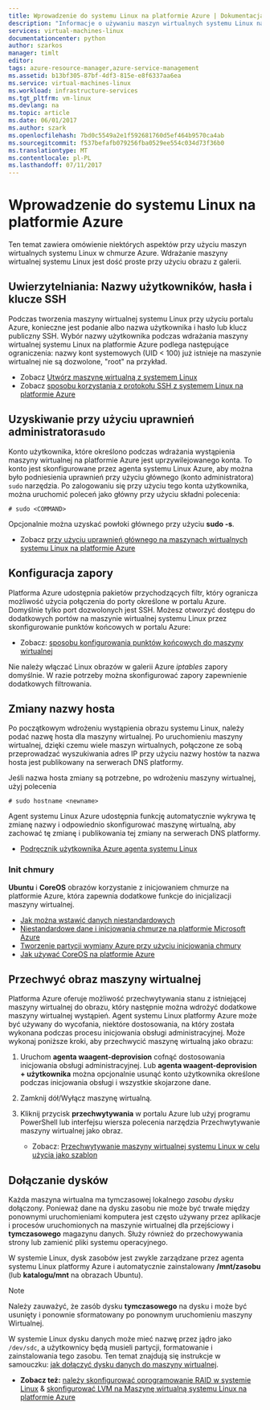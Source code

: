```yaml
---
title: Wprowadzenie do systemu Linux na platformie Azure | Dokumentacja firmy Microsoft
description: "Informacje o używaniu maszyn wirtualnych systemu Linux na platformie Azure."
services: virtual-machines-linux
documentationcenter: python
author: szarkos
manager: timlt
editor: 
tags: azure-resource-manager,azure-service-management
ms.assetid: b13bf305-87bf-4df3-815e-e8f6337aa6ea
ms.service: virtual-machines-linux
ms.workload: infrastructure-services
ms.tgt_pltfrm: vm-linux
ms.devlang: na
ms.topic: article
ms.date: 06/01/2017
ms.author: szark
ms.openlocfilehash: 7bd0c5549a2e1f592681760d5ef464b9570ca4ab
ms.sourcegitcommit: f537befafb079256fba0529ee554c034d73f36b0
ms.translationtype: MT
ms.contentlocale: pl-PL
ms.lasthandoff: 07/11/2017
---
```

# <a name="introduction-to-linux-on-azure"></a>Wprowadzenie do systemu Linux na platformie Azure
Ten temat zawiera omówienie niektórych aspektów przy użyciu maszyn wirtualnych systemu Linux w chmurze Azure. Wdrażanie maszyny wirtualnej systemu Linux jest dość proste przy użyciu obrazu z galerii.

## <a name="authentication-usernames-passwords-and-ssh-keys"></a>Uwierzytelniania: Nazwy użytkowników, hasła i klucze SSH
Podczas tworzenia maszyny wirtualnej systemu Linux przy użyciu portalu Azure, konieczne jest podanie albo nazwa użytkownika i hasło lub klucz publiczny SSH. Wybór nazwy użytkownika podczas wdrażania maszyny wirtualnej systemu Linux na platformie Azure podlega następujące ograniczenia: nazwy kont systemowych (UID < 100) już istnieje na maszynie wirtualnej nie są dozwolone, "root" na przykład.

* Zobacz [Utwórz maszynę wirtualną z systemem Linux](quick-create-cli.md?toc=%2fazure%2fvirtual-machines%2flinux%2ftoc.json)
* Zobacz [sposobu korzystania z protokołu SSH z systemem Linux na platformie Azure](mac-create-ssh-keys.md?toc=%2fazure%2fvirtual-machines%2flinux%2ftoc.json)

## <a name="obtaining-superuser-privileges-using-sudo"></a>Uzyskiwanie przy użyciu uprawnień administratora`sudo`
Konto użytkownika, które określono podczas wdrażania wystąpienia maszyny wirtualnej na platformie Azure jest uprzywilejowanego konta. To konto jest skonfigurowane przez agenta systemu Linux Azure, aby można było podniesienia uprawnień przy użyciu głównego (konto administratora) `sudo` narzędzia. Po zalogowaniu się przy użyciu tego konta użytkownika, można uruchomić poleceń jako główny przy użyciu składni polecenia:

    # sudo <COMMAND>

Opcjonalnie można uzyskać powłoki głównego przy użyciu **sudo -s**.

* Zobacz [przy użyciu uprawnień głównego na maszynach wirtualnych systemu Linux na platformie Azure](use-root-privileges.md?toc=%2fazure%2fvirtual-machines%2flinux%2ftoc.json)

## <a name="firewall-configuration"></a>Konfiguracja zapory
Platforma Azure udostępnia pakietów przychodzących filtr, który ogranicza możliwość użycia połączenia do porty określone w portalu Azure. Domyślnie tylko port dozwolonych jest SSH. Możesz otworzyć dostępu do dodatkowych portów na maszynie wirtualnej systemu Linux przez skonfigurowanie punktów końcowych w portalu Azure:

* Zobacz: [sposobu konfigurowania punktów końcowych do maszyny wirtualnej](../windows/classic/setup-endpoints.md?toc=%2fazure%2fvirtual-machines%2fwindows%2fclassic%2ftoc.json)

Nie należy włączać Linux obrazów w galerii Azure *iptables* zapory domyślnie. W razie potrzeby można skonfigurować zapory zapewnienie dodatkowych filtrowania.

## <a name="hostname-changes"></a>Zmiany nazwy hosta
Po początkowym wdrożeniu wystąpienia obrazu systemu Linux, należy podać nazwę hosta dla maszyny wirtualnej. Po uruchomieniu maszyny wirtualnej, dzięki czemu wiele maszyn wirtualnych, połączone ze sobą przeprowadzać wyszukiwania adres IP przy użyciu nazwy hostów ta nazwa hosta jest publikowany na serwerach DNS platformy.

Jeśli nazwa hosta zmiany są potrzebne, po wdrożeniu maszyny wirtualnej, użyj polecenia

    # sudo hostname <newname>

Agent systemu Linux Azure udostępnia funkcję automatycznie wykrywa tę zmianę nazwy i odpowiednio skonfigurować maszynę wirtualną, aby zachować tę zmianę i publikowania tej zmiany na serwerach DNS platformy.

* [Podręcznik użytkownika Azure agenta systemu Linux](../windows/agent-user-guide.md?toc=%2fazure%2fvirtual-machines%2flinux%2ftoc.json)

### <a name="cloud-init"></a>Init chmury
**Ubuntu** i **CoreOS** obrazów korzystanie z inicjowaniem chmurze na platformie Azure, która zapewnia dodatkowe funkcje do inicjalizacji maszyny wirtualnej.

* [Jak można wstawić danych niestandardowych](../windows/classic/inject-custom-data.md?toc=%2fazure%2fvirtual-machines%2fwindows%2fclassic%2ftoc.json)
* [Niestandardowe dane i inicjowania chmurze na platformie Microsoft Azure](https://azure.microsoft.com/blog/2014/04/21/custom-data-and-cloud-init-on-windows-azure/)
* [Tworzenie partycji wymiany Azure przy użyciu inicjowania chmury](https://wiki.ubuntu.com/AzureSwapPartitions)
* [Jak używać CoreOS na platformie Azure](https://coreos.com/os/docs/latest/booting-on-azure.html)

## <a name="virtual-machine-image-capture"></a>Przechwyć obraz maszyny wirtualnej
Platforma Azure oferuje możliwość przechwytywania stanu z istniejącej maszyny wirtualnej do obrazu, który następnie można wdrożyć dodatkowe maszyny wirtualnej wystąpień. Agent systemu Linux platformy Azure może być używany do wycofania, niektóre dostosowania, na który została wykonana podczas procesu inicjowania obsługi administracyjnej. Może wykonaj poniższe kroki, aby przechwycić maszynę wirtualną jako obrazu:

1. Uruchom **agenta waagent-deprovision** cofnąć dostosowania inicjowania obsługi administracyjnej. Lub **agenta waagent-deprovision + użytkownika** można opcjonalnie usunąć konto użytkownika określone podczas inicjowania obsługi i wszystkie skojarzone dane.
2. Zamknij dół/Wyłącz maszynę wirtualną.
3. Kliknij przycisk **przechwytywania** w portalu Azure lub użyj programu PowerShell lub interfejsu wiersza polecenia narzędzia Przechwytywanie maszyny wirtualnej jako obraz.
   
   * Zobacz: [Przechwytywanie maszyny wirtualnej systemu Linux w celu użycia jako szablon](classic/capture-image.md?toc=%2fazure%2fvirtual-machines%2flinux%2fclassic%2ftoc.json)

## <a name="attaching-disks"></a>Dołączanie dysków
Każda maszyna wirtualna ma tymczasowej lokalnego *zasobu dysku* dołączony. Ponieważ dane na dysku zasobu nie może być trwałe między ponownymi uruchomieniami komputera jest często używany przez aplikacje i procesów uruchomionych na maszynie wirtualnej dla przejściowy i **tymczasowego** magazynu danych. Służy również do przechowywania strony lub zamienić pliki systemu operacyjnego.

W systemie Linux, dysk zasobów jest zwykle zarządzane przez agenta systemu Linux platformy Azure i automatycznie zainstalowany **/mnt/zasobu** (lub **katalogu/mnt** na obrazach Ubuntu).

> [!NOTE]
> Należy zauważyć, że zasób dysku **tymczasowego** na dysku i może być usunięty i ponownie sformatowany po ponownym uruchomieniu maszyny Wirtualnej.
> 
> 

W systemie Linux dysku danych może mieć nazwę przez jądro jako `/dev/sdc`, a użytkownicy będą musieli partycji, formatowanie i zainstalowania tego zasobu. Ten temat znajdują się instrukcje w samouczku: [jak dołączyć dysku danych do maszyny wirtualnej](../windows/classic/attach-disk.md?toc=%2fazure%2fvirtual-machines%2flinux%2fclassic%2ftoc.json).

* **Zobacz też:** [należy skonfigurować oprogramowanie RAID w systemie Linux](configure-raid.md?toc=%2fazure%2fvirtual-machines%2flinux%2ftoc.json) & [skonfigurować LVM na Maszynę wirtualną systemu Linux na platformie Azure](configure-lvm.md?toc=%2fazure%2fvirtual-machines%2flinux%2ftoc.json)

